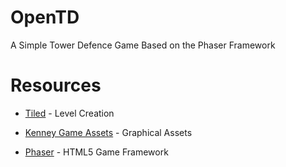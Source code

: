 # OpenTD
A Simple Tower Defence Game Based on the Phaser Framework

# Resources

- [Tiled](https://www.mapeditor.org/) - Level Creation 

- [Kenney Game Assets](https://kenney.nl/assets) - Graphical Assets

- [Phaser](https://phaser.io/) - HTML5 Game Framework
